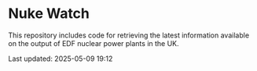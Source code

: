 # Nuke Watch

This repository includes code for retrieving the latest information available on the output of EDF nuclear power plants in the UK.

Last updated: 2025-05-09 19:12